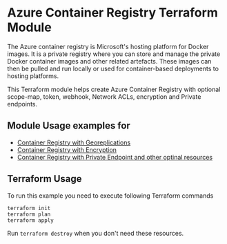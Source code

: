 # Azure Container Registry Terraform Module

The Azure container registry is Microsoft's hosting platform for Docker images. It is a private registry where you can store and manage the private Docker container images and other related artefacts. These images can then be pulled and run locally or used for container-based deployments to hosting platforms.

This Terraform module helps create Azure Container Registry with optional scope-map, token, webhook, Network ACLs, encryption and Private endpoints.

## Module Usage examples for

- [Container Registry with Georeplications](container_registry_with_georeplications/README.md)
- [Container Registry with Encryption](container_registry_with_encryption/README.md)
- [Container Registry with Private Endpoint and other optinal resources](container_registry_with_private_endpoint/README.md)

## Terraform Usage

To run this example you need to execute following Terraform commands

```hcl
terraform init
terraform plan
terraform apply
```

Run `terraform destroy` when you don't need these resources.
